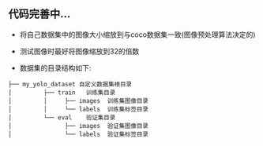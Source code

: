 ## 代码完善中...
* 将自己数据集中的图像大小缩放到与coco数据集一致(图像预处理算法决定的)
* 测试图像时最好将图像缩放到32的倍数

* 数据集的目录结构如下:
```
├── my_yolo_dataset 自定义数据集根目录
│         ├── train   训练集目录
│         │     ├── images  训练集图像目录
│         │     └── labels  训练集标签目录 
│         └── eval    验证集目录
│               ├── images  验证集图像目录
│               └── labels  验证集标签目录            
```